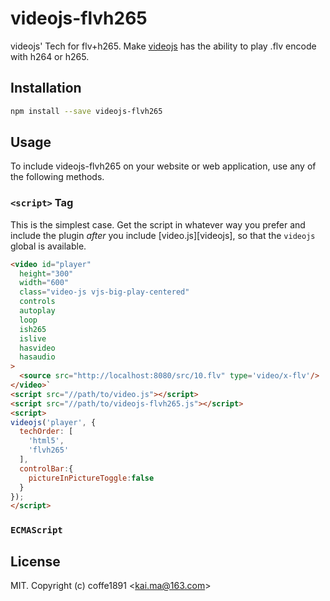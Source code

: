# videojs-flvh265

videojs&#39; Tech for flv+h265.
Make [videojs](http://videojs.com/) has the ability to play .flv encode with h264 or h265.

## Installation

```sh
npm install --save videojs-flvh265
```

## Usage

To include videojs-flvh265 on your website or web application, use any of the following methods.

### `<script>` Tag

This is the simplest case. Get the script in whatever way you prefer and include the plugin _after_ you include [video.js][videojs], so that the `videojs` global is available.

```html
<video id="player" 
  height="300" 
  width="600" 
  class="video-js vjs-big-play-centered"
  controls
  autoplay
  loop
  ish265
  islive
  hasvideo
  hasaudio
>
  <source src="http://localhost:8080/src/10.flv" type='video/x-flv'/>
</video>`
<script src="//path/to/video.js"></script>
<script src="//path/to/videojs-flvh265.js"></script>
<script>
videojs('player', {
  techOrder: [
    'html5',
    'flvh265'
  ],
  controlBar:{
    pictureInPictureToggle:false
  }
});
</script>
```

### `ECMAScript`


## License

MIT. Copyright (c) coffe1891 &lt;kai.ma@163.com&gt;

